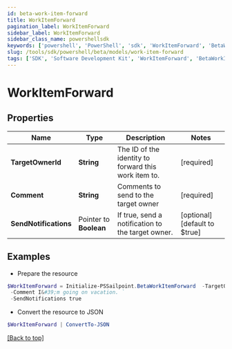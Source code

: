```yaml
---
id: beta-work-item-forward
title: WorkItemForward
pagination_label: WorkItemForward
sidebar_label: WorkItemForward
sidebar_class_name: powershellsdk
keywords: ['powershell', 'PowerShell', 'sdk', 'WorkItemForward', 'BetaWorkItemForward'] 
slug: /tools/sdk/powershell/beta/models/work-item-forward
tags: ['SDK', 'Software Development Kit', 'WorkItemForward', 'BetaWorkItemForward']
---
```



# WorkItemForward

## Properties

Name | Type | Description | Notes
------------ | ------------- | ------------- | -------------
**TargetOwnerId** |  **String** | The ID of the identity to forward this work item to. | [required]
**Comment** |  **String** | Comments to send to the target owner | [required]
**SendNotifications** |  Pointer to **Boolean** | If true, send a notification to the target owner. | [optional] [default to $true]

## Examples

- Prepare the resource
```powershell
$WorkItemForward = Initialize-PSSailpoint.BetaWorkItemForward  -TargetOwnerId 2c9180835d2e5168015d32f890ca1581 `
 -Comment I&#39;m going on vacation. `
 -SendNotifications true
```

- Convert the resource to JSON
```powershell
$WorkItemForward | ConvertTo-JSON
```


[[Back to top]](#) 


